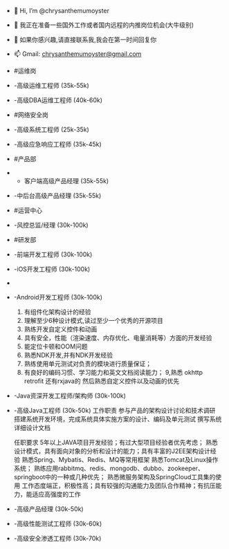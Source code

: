 - 👋 Hi, I’m @chrysanthemumoyster
- 👀 我正在准备一些国外工作或者国内远程的内推岗位机会(大牛级别)
- 💞️ 如果你感兴趣,请直接联系我,我会在第一时间回复你
- 📫 Gmail: chrysanthemumoyster@gmail.com
- #运维岗
- -高级运维工程师 (35k-55k)
- -高级DBA运维工程师 (40k-60k)

- #网络安全岗
- -高级系统工程师 (25k-35k)
- -高级应急响应工程师 (35k-45k)

- #产品部
- - 客户端高级产品经理 (35k-55k)
- -中后台高级产品经理 (35k-55k)

- #运营中心
- -风控总监/经理 (30k-100k)

- #研发部
- -前端开发工程师 (30k-100k)
- -iOS开发工程师 (30k-100k)
- 
- -Android开发工程师 (30k-100k)
  1. 有组件化架构设计的经验
  2. 理解至少6种设计模式,读过至少一个优秀的开源项目
  3. 熟练开发自定义控件和动画
  4. 具有安全，性能（渲染速度、内存优化、电量消耗等）方面的开发经验
  5. 能定位卡顿和OOM问题
  6. 熟悉NDK开发,并有NDK开发经验
  7. 熟练使用单元测试对负责的模块进行质量保证；
  8. 有良好的编码习惯、学习能力和英文文档阅读能力；
  9,熟悉 okhttp retrofit 还有rxjava的 然后熟悉自定义控件以及动画的优先

- -Java资深开发工程师/架构师 (30k-100k)
- -高级Java工程师 (30k-50k)
    工作职责
    参与产品的架构设计讨论和技术调研
    搭建系统开发环境，完成系统具体实施方案的设计、编码及单元测试
    撰写系统详细设计文档

    任职要求
    5年以上JAVA项目开发经验；有过大型项目经验者优先考虑；
    熟悉设计模式，具有面向对象的分析和设计的能力；具有丰富的J2EE架构设计经验
    熟悉Spring、Mybatis、Redis、MQ等常用框架
    熟悉Tomcat及Linux操作系统；
    熟练应用rabbitmq、redis、mongodb、dubbo、zookeeper、springboot中的一种或几种优先；
    熟悉微服务架构及SpringCloud工具集的使用
    工作态度端正，积极性高；具有较强的沟通能力及团队合作精神；有抗压能力，能适应高强度的工作
- -高级产品经理 (30k-50k)
- -高级性能测试工程师 (30k-60k)
- -高级安全渗透工程师 (30k-70k)
